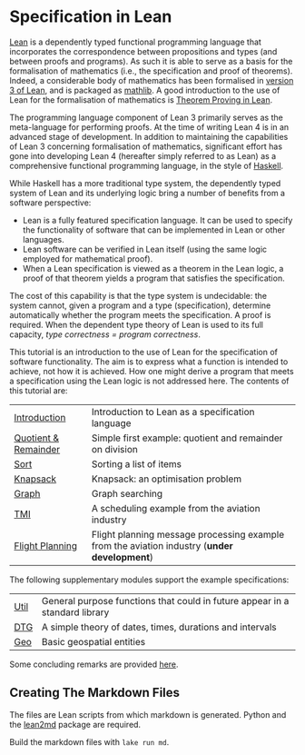 # Specification in Lean

[Lean](https://leanprover.github.io) is a dependently typed functional programming language that incorporates
the correspondence between propositions and types (and between proofs and programs).
As such it is able to serve as a basis for the formalisation of mathematics (i.e., the
specification and proof of theorems). Indeed, a considerable body of mathematics has
been formalised in [version 3 of Lean](https://leanprover-community.github.io), and is packaged as
[mathlib](https://github.com/leanprover-community/mathlib). A good introduction to the
use of Lean for the formalisation of mathematics is
[Theorem Proving in Lean](https://leanprover.github.io/theorem_proving_in_lean4/).

The programming language component of Lean 3 primarily serves as the meta-language for
performing proofs. At the time of writing Lean 4 is in an advanced stage of development.
In addition to maintaining the capabilities of Lean 3 concerning formalisation of
mathematics, significant effort has gone into developing Lean 4 (hereafter simply
referred to as Lean) as a comprehensive functional programming language, in the style
of [Haskell](https://www.haskell.org).

While Haskell has a more traditional type system, the dependently typed system of Lean
and its underlying logic bring a number of benefits from a software perspective:
* Lean is a fully featured specification language. It can be used to specify the
functionality of software that can be implemented in Lean or other languages.
* Lean software can be verified in Lean itself (using the same logic employed for
mathematical proof).
* When a Lean specification is viewed as a theorem in the Lean logic, a proof of that
theorem yields a program that satisfies the specification.

The cost of this capability is that the type system is undecidable: the system cannot,
given a program and a type (specification), determine automatically whether the program
meets the specification. A proof is required. When the dependent type theory of Lean is
used to its full capacity, _type correctness = program correctness_.

This tutorial is an introduction to the use of Lean for the specification of software
functionality. The aim is to express what a function is intended to achieve, not how
it is achieved. How one might derive a program that meets a specification using the Lean
logic is not addressed here. The contents of this tutorial are:

|   |   |
| - | - |
| [Introduction](md/Introduction.md)    | Introduction to Lean as a specification language |
| [Quotient & Remainder](md/QuotRem.md) | Simple first example: quotient and remainder on division |
| [Sort](md/Sort.md)                    | Sorting a list of items |
| [Knapsack](md/Knapsack.md)            | Knapsack: an optimisation problem |
| [Graph](md/Graph.md)                  | Graph searching |
| [TMI](md/TMI.md)                      | A scheduling example from the aviation industry |
| [Flight Planning](md/FPL.md)          | Flight planning message processing example from the aviation industry (__under development__) |

The following supplementary modules support the example specifications:

|   |   |
| - | - |
| [Util](md/lib/Util.md) | General purpose functions that could in future appear in a standard library |
| [DTG](md/lib/DTG.md)   | A simple theory of dates, times, durations and intervals |
| [Geo](md/lib/Geo.md)   | Basic geospatial entities |

Some concluding remarks are provided [here](Conclusion.md).

## Creating The Markdown Files

The files are Lean scripts from which markdown is generated. Python and the [lean2md](https://github.com/arthurpaulino/lean2md) package are required.

Build the markdown files with `lake run md`.